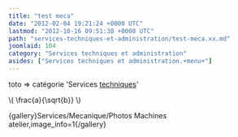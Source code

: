 ```yaml
---
title: "test meca"
date: "2012-02-04 19:21:24 +0000 UTC"
lastmod: "2012-10-16 09:51:38 +0000 UTC"
path: "services-techniques-et-administration/test-meca.xx.md"
joomlaid: 104
category: "Services techniques et administration"
asides: ["Services techniques et administration.+menu+"]
---
```

toto => catégorie 'Services [techniques](doc/0_90_PtHard_PPgFree.pdf)'

\\( \\frac{a}{\\sqrt{b}} \\)

{gallery}Services/Mecanique/Photos Machines atelier,image\_info=1{/gallery}
